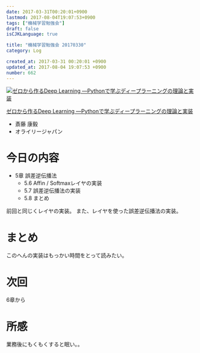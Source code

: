 ```yaml
---
date: 2017-03-31T00:20:01+0900
lastmod: 2017-08-04T19:07:53+0900
tags: ["機械学習勉強会"]
draft: false
isCJKLanguage: true

title: "機械学習勉強会 20170330"
category: Log

created_at: 2017-03-31 00:20:01 +0900
updated_at: 2017-08-04 19:07:53 +0900
number: 662
---
```


<div class="asin">
<div class="asin-image"><a href="https://www.amazon.co.jp/exec/obidos/ASIN/4873117585/nownabe0c-22/" rel="nofollow noopener" target="_blank"><img src="http://images-jp.amazon.com/images/P/4873117585.09._SL160_.jpg" alt="ゼロから作るDeep Learning ―Pythonで学ぶディープラーニングの理論と実装" title="ゼロから作るDeep Learning ―Pythonで学ぶディープラーニングの理論と実装"></a></div>
<div class="asin-detail">
<p><a href="https://www.amazon.co.jp/exec/obidos/ASIN/4873117585/nownabe0c-22/" rel="nofollow noopener" target="_blank">ゼロから作るDeep Learning ―Pythonで学ぶディープラーニングの理論と実装</a></p>
<ul>
<li>斎藤 康毅</li>
<li>オライリージャパン</li>
</ul>
</div>

<p></p>
</div>

# 今日の内容
* 5章 誤差逆伝播法
    * 5.6 Affin / Softmaxレイヤの実装
    * 5.7 誤差逆伝播法の実装
    * 5.8 まとめ

前回と同じくレイヤの実装。
また、レイヤを使った誤差逆伝播法の実装。

# まとめ
このへんの実装はもっかい時間をとって読みたい。

# 次回
6章から

# 所感
業務後にもくもくすると眠い。。

